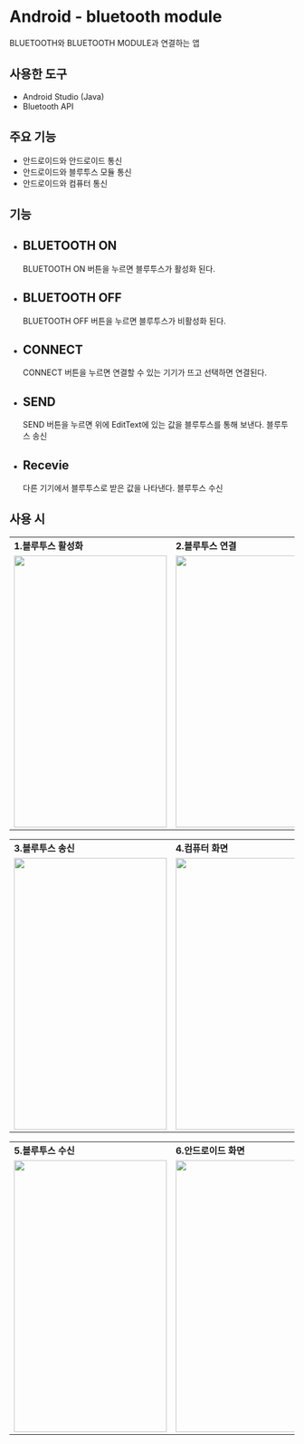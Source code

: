 # Android - bluetooth module
BLUETOOTH와 BLUETOOTH MODULE과 연결하는 앱

## 사용한 도구 
* Android Studio (Java)
* Bluetooth API

## 주요 기능
* 안드로이드와 안드로이드 통신
* 안드로이드와 블루투스 모듈 통신
* 안드로이드와 컴퓨터 통신

## 기능
* ## BLUETOOTH ON
  BLUETOOTH ON 버튼을 누르면 블루투스가 활성화 된다.
* ## BLUETOOTH OFF
  BLUETOOTH OFF 버튼을 누르면 블루투스가 비활성화 된다.
* ## CONNECT
  CONNECT 버튼을 누르면 연결할 수 있는 기기가 뜨고 선택하면 연결된다.
* ## SEND
  SEND 버튼을 누르면 위에 EditText에 있는 값을 블루투스를 통해 보낸다. 블루투스 송신
* ## Recevie
  다른 기기에서 블루투스로 받은 값을 나타낸다. 블루투스 수신
  
## 사용 시
<table>
  <tr>
    <td><b>1.블루투스 활성화</b></td>
     <td><b>2.블루투스 연결</b></td>
     <td><b>3.컴퓨터 화면</b></td>
  </tr>
  <tr>
    <td><img src="https://user-images.githubusercontent.com/115002427/195007823-25e0a841-5aac-4305-b9a0-5a637cc6f877.gif" width=270 height=480></td>
    <td><img src="https://user-images.githubusercontent.com/115002427/195016856-077eda0e-dff6-4f82-803e-c44142ee1c7d.gif" width=270 height=480></td>
    <td><img src="https://user-images.githubusercontent.com/115002427/195022639-10f73dec-9c68-4237-8379-7e852a8e4af6.gif" width=270 height=480></td>
  </tr>
 </table>
 
 <table>
  <tr>
     <td><b>3.블루투스 송신</b></td>
     <td><b>4.컴퓨터 화면</b></td>
  </tr>
  <tr>
    <td><img src="https://user-images.githubusercontent.com/115002427/195023966-e5b27875-4eb3-49bc-8878-ca4e1e6c61e1.gif" width=270 height=480></td>
    <td><img src="https://user-images.githubusercontent.com/115002427/195022639-10f73dec-9c68-4237-8379-7e852a8e4af6.gif" width=270 height=480></td>
  </tr>
 </table>
 
  <table>
  <tr>
     <td><b>5.블루투스 수신</b></td>
     <td><b>6.안드로이드 화면</b></td>
  </tr>
  <tr>
    <td><img src="https://user-images.githubusercontent.com/115002427/195025523-cd60613f-d1cf-4f52-a884-d4dcf70a01b2.gif" width=270 height=480></td>
    <td><img src="https://user-images.githubusercontent.com/115002427/195026238-ec5ecb53-633a-492d-9f3c-01a6f0a73947.gif" width=270 height=480></td>
  </tr>
 </table>
 
 
 
 
